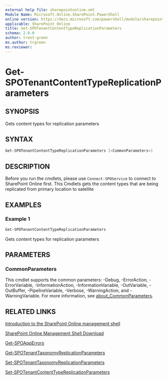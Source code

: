 ```yaml
---
external help file: sharepointonline.xml
Module Name: Microsoft.Online.SharePoint.PowerShell
online version: https://docs.microsoft.com/powershell/module/sharepoint-online/get-spotenantcontenttypereplicationparameters
applicable: SharePoint Online
title: Get-SPOTenantContentTypeReplicationParameters
schema: 2.0.0
author: trent-green
ms.author: trgreen
ms.reviewer:
---
```


# Get-SPOTenantContentTypeReplicationParameters

## SYNOPSIS

Gets content types for replication parameters

## SYNTAX

```powershell
Get-SPOTenantContentTypeReplicationParameters [<CommonParameters>]
```

## DESCRIPTION

Before you run the cmdlets, please use `Connect-SPOService` to connect to SharePoint Online first.
This Cmdlets gets the content types that are being replicated from primary location to satellite

## EXAMPLES

### Example 1

```powershell
Get-SPOTenantContentTypeReplicationParameters
```

Gets content types for replication parameters

## PARAMETERS

### CommonParameters

This cmdlet supports the common parameters: -Debug, -ErrorAction, -ErrorVariable, -InformationAction, -InformationVariable, -OutVariable, -OutBuffer, -PipelineVariable, -Verbose, -WarningAction, and -WarningVariable. For more information, see [about_CommonParameters](https://go.microsoft.com/fwlink/?LinkID=113216).

## RELATED LINKS

[Introduction to the SharePoint Online management shell](https://support.office.com/en-us/article/introduction-to-the-sharepoint-online-management-shell-c16941c3-19b4-4710-8056-34c034493429)

[SharePoint Online Management Shell Download](https://www.microsoft.com/en-US/download/details.aspx?id=35588)

[Get-SPOAppErrors](Get-SPOAppErrors.md)

[Get-SPOTenantTaxonomyReplicationParameters](Get-SPOTenantTaxonomyReplicationParameters.md)

[Set-SPOTenantTaxonomyReplicationParameters](Set-SPOTenantTaxonomyReplicationParameters.md)

[Set-SPOTenantContentTypeReplicationParameters](Set-SPOTenantContentTypeReplicationParameters.md)
